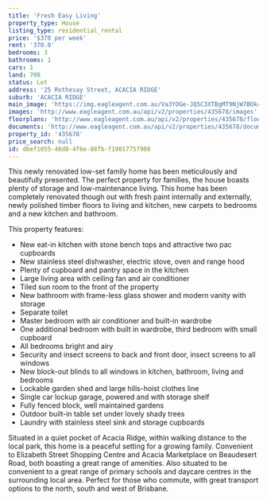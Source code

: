 ```yaml
---
title: 'Fresh Easy Living'
property_type: House
listing_type: residential_rental
price: '$370 per week'
rent: '370.0'
bedrooms: 3
bathrooms: 1
cars: 1
land: 708
status: Let
address: '25 Rothesay Street, ACACIA RIDGE'
suburb: 'ACACIA RIDGE'
main_image: 'https://img.eagleagent.com.au/Va3YOGe-JQ5C3XTBgMT9NjW7BOk=/1280x854/smart/https://s3-us-west-2.amazonaws.com/eagleagent-orig/images/6826677/419243538-image-M.jpg'
images: 'http://www.eagleagent.com.au/api/v2/properties/435678/images'
floorplans: 'http://www.eagleagent.com.au/api/v2/properties/435678/floorplans'
documents: 'http://www.eagleagent.com.au/api/v2/properties/435678/documents'
property_id: '435678'
price_search: null
id: dbef1055-46d8-4f6e-88fb-f19017757908
---
```

This newly renovated low-set family home has been meticulously and beautifully presented. The perfect property for families, the house boasts plenty of storage and low-maintenance living. This home has been completely renovated though out with fresh paint internally and externally, newly polished timber floors to living and kitchen, new carpets to bedrooms and a new kitchen and bathroom.

This property features:

*  New eat-in kitchen with stone bench tops and attractive two pac cupboards
*  New stainless steel dishwasher, electric stove, oven and range hood
*  Plenty of cupboard and pantry space in the kitchen
*  Large living area with ceiling fan and air conditioner
*  Tiled sun room to the front of the property
*  New bathroom with frame-less glass shower and modern vanity with storage
*  Separate toilet
*  Master bedroom with air conditioner and built-in wardrobe
*  One additional bedroom with built in wardrobe, third bedroom with small cupboard
*  All bedrooms bright and airy
*  Security and insect screens to back and front door, insect screens to all windows
*  New block-out blinds to all windows in kitchen, bathroom, living and bedrooms
*  Lockable garden shed and large hills-hoist clothes line
*  Single car lockup garage, powered and with storage shelf
*  Fully fenced block, well maintained gardens
*  Outdoor built-in table set under lovely shady trees
*  Laundry with stainless steel sink and storage cupboards

Situated in a quiet pocket of Acacia Ridge, within walking distance to the local park, this home is a peaceful setting for a growing family. Convenient to Elizabeth Street Shopping Centre and Acacia Marketplace on Beaudesert Road, both boasting a great range of amenities. Also situated to be convenient to a great range of primary schools and daycare centres in the surrounding local area. Perfect for those who commute, with great transport options to the north, south and west of Brisbane.